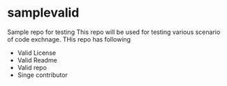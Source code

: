 # samplevalid
Sample repo for testing
This repo will be used for testing various scenario of code exchnage. 
THis repo has following
- Valid License
- Valid Readme 
- Valid repo 
- Singe contributor
